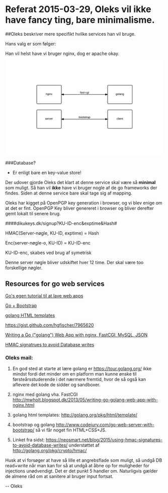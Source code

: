 # Referat 2015-03-29, Oleks vil ikke have fancy ting, bare minimalisme.


##Oleks beskriver mere specifikt hvilke services han vil bruge.

Hans valg er som følger:

Han vil helst have vi bruger nginx, dog er apache okay.

![alt text](2015-03-29/server_specific_software.png "Oleks valg af web-service")

###Database?
  + Er enligt bare en key-value store!


Der udover gjorde Oleks det klart at denne service skal være så __minimal__ som muligt. Så han vil __ikke__ have vi bruger nogle af de go frameworks der findes. Siden at denne service bare skal tage sig af mapping.


Oleks har kigget på OpenPGP key generation i browser, og vi blev enige om at det er fint. OpenPGP Key bliver genereret i browser og bliver derefter gemt lokalt til senere brug.



####dikukeys.dk/signup?KU-ID-enc&exptime&Hash#


HMAC(Server-nøgle, KU-ID, exptime) = Hash

Enc(server-nøgle-o, KU-ID) = KU-ID-enc

KU-ID-enc, skabes ved brug af symetrisk

Denne server nøgle bliver udskiftet hver 12 time. Der skal være too forskellige nøgler.



## Resources for go web services

[](https://tour.golang.org/)

[Go's egen tutorial til at lave web apps](https://golang.org/doc/articles/wiki/)

[Go + Bootstrap](http://www.codejury.com/go-web-server-with-bootstrap/)

[golang HTML templates]( http://golang.org/pkg/html/template/)

https://gist.github.com/hgfischer/7965620

[Writing a Go ("golang") Web App with nginx, FastCGI, MySQL, JSON](http://mwholt.blogspot.dk/2013/05/writing-go-golang-web-app-with-nginx.html)

[HMAC signatrues to avoid Database writes](https://neosmart.net/blog/2015/using-hmac-signatures-to-avoid-database-writes/)




### Oleks mail:
1. En god sted at starte at lære golang er https://tour.golang.org/
ikke mindst fordi det minder om en platform man kunne ønske til
førsteårsstuderende i det nærmere fremtid, hvor de så også kan
aflevere det kode de sidder og sandboxer.

2. nginx med golang vha. FastCGI
http://mwholt.blogspot.dk/2013/05/writing-go-golang-web-app-with-nginx.html

3. golang html templates: http://golang.org/pkg/html/template/

4. bootstrap og golang
http://www.codejury.com/go-web-server-with-bootstrap/ så vi får noget
fin HTML+CSS+JS.

5. Linket fra sidst:
https://neosmart.net/blog/2015/using-hmac-signatures-to-avoid-database-writes/
understøttet af http://golang.org/pkg/crypto/hmac/

Husk at vi forsøger at have så lille et angrebsflade som muligt, så
undgå DB read+write når man kan for så at undgå at åbne op for
muligheder for injections unødvendigt. Det er det punkt 5 handler om.
Naturligvis gælder de almene råd om at sanitere al bruger input
fortsat.

--
Oleks